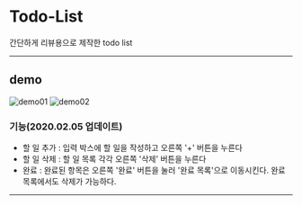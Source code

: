 # Todo-List

간단하게 리뷰용으로 제작한 todo list

---

## demo

![demo01](https://user-images.githubusercontent.com/39795055/107003350-fa4a5a00-67cf-11eb-8490-549f2eb82e44.png)
![demo02](https://user-images.githubusercontent.com/39795055/107003354-fb7b8700-67cf-11eb-856c-098705cdc5da.png)

### 기능(2020.02.05 업데이트)

- 할 일 추가 : 입력 박스에 할 일을 작성하고 오른쪽 '+' 버튼을 누른다
- 할 일 삭제 : 할 일 목록 각각 오른쪽 '삭제' 버튼을 누른다
- 완료 : 완료된 항목은 오른쪽 '완료' 버튼을 눌러 '완료 목록'으로 이동시킨다. 완료 목록에서도 삭제가 가능하다.

---
